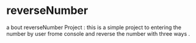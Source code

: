 # reverseNumber
a bout reverseNumber Project :
this is a simple project to  entering the number by user frome console and reverse the number with three ways .	
 


